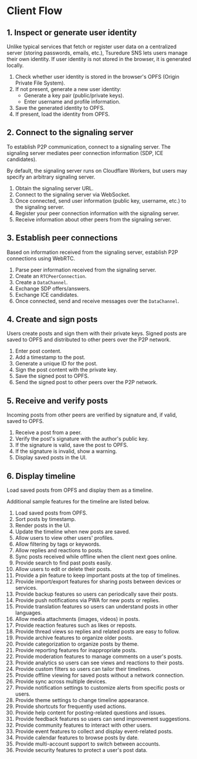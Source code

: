 
# Client Flow

## 1. Inspect or generate user identity

Unlike typical services that fetch or register user data on a centralized server (storing passwords, emails, etc.), Tsuredure SNS lets users manage their own identity. If user identity is not stored in the browser, it is generated locally.

1. Check whether user identity is stored in the browser's OPFS (Origin Private File System).
2. If not present, generate a new user identity:
   - Generate a key pair (public/private keys).
   - Enter username and profile information.
3. Save the generated identity to OPFS.
4. If present, load the identity from OPFS.

## 2. Connect to the signaling server

To establish P2P communication, connect to a signaling server. The signaling server mediates peer connection information (SDP, ICE candidates).

By default, the signaling server runs on Cloudflare Workers, but users may specify an arbitrary signaling server.

1. Obtain the signaling server URL.
2. Connect to the signaling server via WebSocket.
3. Once connected, send user information (public key, username, etc.) to the signaling server.
4. Register your peer connection information with the signaling server.
5. Receive information about other peers from the signaling server.

## 3. Establish peer connections

Based on information received from the signaling server, establish P2P connections using WebRTC.

1. Parse peer information received from the signaling server.
2. Create an `RTCPeerConnection`.
3. Create a `DataChannel`.
4. Exchange SDP offers/answers.
5. Exchange ICE candidates.
6. Once connected, send and receive messages over the `DataChannel`.

## 4. Create and sign posts

Users create posts and sign them with their private keys. Signed posts are saved to OPFS and distributed to other peers over the P2P network.

1. Enter post content.
2. Add a timestamp to the post.
3. Generate a unique ID for the post.
4. Sign the post content with the private key.
5. Save the signed post to OPFS.
6. Send the signed post to other peers over the P2P network.

## 5. Receive and verify posts

Incoming posts from other peers are verified by signature and, if valid, saved to OPFS.

1. Receive a post from a peer.
2. Verify the post's signature with the author's public key.
3. If the signature is valid, save the post to OPFS.
4. If the signature is invalid, show a warning.
5. Display saved posts in the UI.

## 6. Display timeline

Load saved posts from OPFS and display them as a timeline.

Additional sample features for the timeline are listed below.

1. Load saved posts from OPFS.
2. Sort posts by timestamp.
3. Render posts in the UI.
4. Update the timeline when new posts are saved.
5. Allow users to view other users' profiles.
6. Allow filtering by tags or keywords.
7. Allow replies and reactions to posts.
8. Sync posts received while offline when the client next goes online.
9. Provide search to find past posts easily.
10. Allow users to edit or delete their posts.
11. Provide a pin feature to keep important posts at the top of timelines.
12. Provide import/export features for sharing posts between devices or services.
13. Provide backup features so users can periodically save their posts.
14. Provide push notifications via PWA for new posts or replies.
15. Provide translation features so users can understand posts in other languages.
16. Allow media attachments (images, videos) in posts.
17. Provide reaction features such as likes or reposts.
18. Provide thread views so replies and related posts are easy to follow.
19. Provide archive features to organize older posts.
20. Provide categorization to organize posts by theme.
21. Provide reporting features for inappropriate posts.
22. Provide moderation features to manage comments on a user's posts.
23. Provide analytics so users can see views and reactions to their posts.
24. Provide custom filters so users can tailor their timelines.
25. Provide offline viewing for saved posts without a network connection.
26. Provide sync across multiple devices.
27. Provide notification settings to customize alerts from specific posts or users.
28. Provide theme settings to change timeline appearance.
29. Provide shortcuts for frequently used actions.
30. Provide help content for posting-related questions and issues.
31. Provide feedback features so users can send improvement suggestions.
32. Provide community features to interact with other users.
33. Provide event features to collect and display event-related posts.
34. Provide calendar features to browse posts by date.
35. Provide multi-account support to switch between accounts.
36. Provide security features to protect a user's post data.
